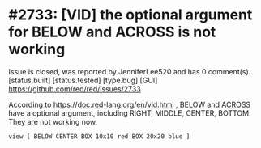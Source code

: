 
#2733: [VID] the optional argument for BELOW and ACROSS is not working
================================================================================
Issue is closed, was reported by JenniferLee520 and has 0 comment(s).
[status.built] [status.tested] [type.bug] [GUI]
<https://github.com/red/red/issues/2733>

According to https://doc.red-lang.org/en/vid.html , BELOW and ACROSS have a optional argument, including RIGHT, MIDDLE, CENTER, BOTTOM. They are not working now.

```Red
view [ BELOW CENTER BOX 10x10 red BOX 20x20 blue ]
```




